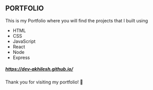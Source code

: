 ## PORTFOLIO
This is my Portfolio where you will find the projects that I built using 
  - HTML
  - CSS
  - JavaScript
  - React
  - Node
  - Express

##### https://dev-akhilesh.github.io/

Thank you for visiting my portfolio! 🚀

